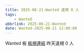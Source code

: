 ```yaml
---
title: 2025-08-21-Wanted 違規 0 人
tags:
    - Wanted
abbrlink: 2025-08-21-Wanted
date: Wanted-2025-08-21 12:00:00
---
```

Wanted 板 [板規連結](https://www.ptt.cc/bbs/Wanted/M.1608829773.A.D3B.html)
昨天違規 0 人
